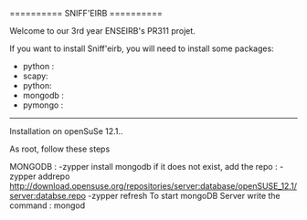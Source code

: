 ========== SNIFF'EIRB ==========

Welcome to our 3rd year ENSEIRB's PR311 projet.

If you want to install Sniff'eirb, you will need to install some packages:
- python :
- scapy:
- python:
- mongodb :
- pymongo :

-------------------------------------
Installation on openSuSe 12.1..

As root, follow these steps

MONGODB :
-zypper install mongodb
if it does not exist, add the repo :
-zypper addrepo http://download.opensuse.org/repositories/server:database/openSUSE_12.1/server:databse.repo
-zypper refresh
To start mongoDB Server write the command : mongod
